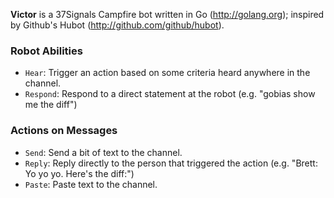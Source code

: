 **Victor** is a 37Signals Campfire bot written in Go (http://golang.org); inspired by Github's Hubot (http://github.com/github/hubot).

### Robot Abilities

- `Hear`: Trigger an action based on some criteria heard anywhere in the channel.
- `Respond`: Respond to a direct statement at the robot (e.g. "gobias show me the diff")

### Actions on Messages

- `Send`: Send a bit of text to the channel.
- `Reply`: Reply directly to the person that triggered the action (e.g. "Brett: Yo yo yo. Here's the diff:")
- `Paste`: Paste text to the channel.
